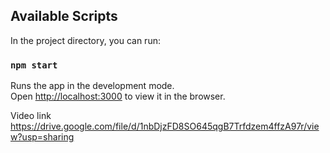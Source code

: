## Available Scripts

In the project directory, you can run:

### `npm start`

Runs the app in the development mode.<br />
Open [http://localhost:3000](http://localhost:3000) to view it in the browser.

Video link https://drive.google.com/file/d/1nbDjzFD8SO645qgB7Trfdzem4ffzA97r/view?usp=sharing
